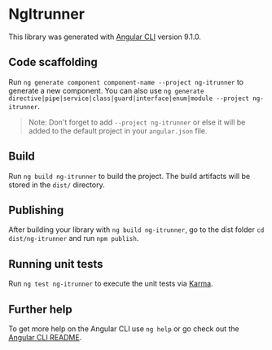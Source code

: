 # NgItrunner

This library was generated with [Angular CLI](https://github.com/angular/angular-cli) version 9.1.0.

## Code scaffolding

Run `ng generate component component-name --project ng-itrunner` to generate a new component. You can also use `ng generate directive|pipe|service|class|guard|interface|enum|module --project ng-itrunner`.
> Note: Don't forget to add `--project ng-itrunner` or else it will be added to the default project in your `angular.json` file. 

## Build

Run `ng build ng-itrunner` to build the project. The build artifacts will be stored in the `dist/` directory.

## Publishing

After building your library with `ng build ng-itrunner`, go to the dist folder `cd dist/ng-itrunner` and run `npm publish`.

## Running unit tests

Run `ng test ng-itrunner` to execute the unit tests via [Karma](https://karma-runner.github.io).

## Further help

To get more help on the Angular CLI use `ng help` or go check out the [Angular CLI README](https://github.com/angular/angular-cli/blob/master/README.md).
